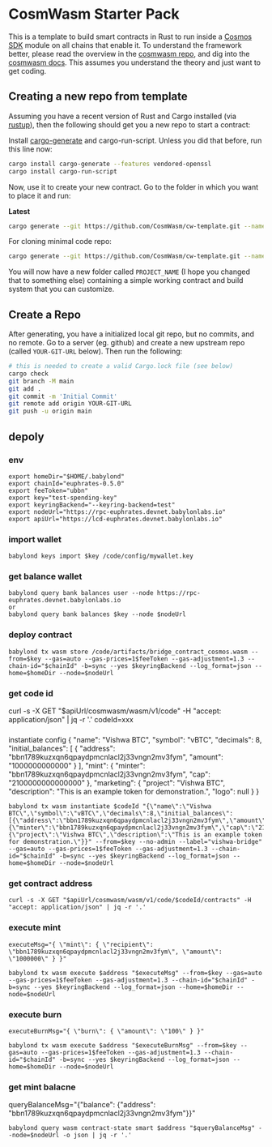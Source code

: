 # CosmWasm Starter Pack

This is a template to build smart contracts in Rust to run inside a
[Cosmos SDK](https://github.com/cosmos/cosmos-sdk) module on all chains that enable it.
To understand the framework better, please read the overview in the
[cosmwasm repo](https://github.com/CosmWasm/cosmwasm/blob/master/README.md),
and dig into the [cosmwasm docs](https://www.cosmwasm.com).
This assumes you understand the theory and just want to get coding.

## Creating a new repo from template

Assuming you have a recent version of Rust and Cargo installed
(via [rustup](https://rustup.rs/)),
then the following should get you a new repo to start a contract:

Install [cargo-generate](https://github.com/ashleygwilliams/cargo-generate) and cargo-run-script.
Unless you did that before, run this line now:

```sh
cargo install cargo-generate --features vendored-openssl
cargo install cargo-run-script
```

Now, use it to create your new contract.
Go to the folder in which you want to place it and run:

**Latest**

```sh
cargo generate --git https://github.com/CosmWasm/cw-template.git --name PROJECT_NAME
```

For cloning minimal code repo:

```sh
cargo generate --git https://github.com/CosmWasm/cw-template.git --name PROJECT_NAME -d minimal=true
```

You will now have a new folder called `PROJECT_NAME` (I hope you changed that to something else)
containing a simple working contract and build system that you can customize.

## Create a Repo

After generating, you have a initialized local git repo, but no commits, and no remote.
Go to a server (eg. github) and create a new upstream repo (called `YOUR-GIT-URL` below).
Then run the following:

```sh
# this is needed to create a valid Cargo.lock file (see below)
cargo check
git branch -M main
git add .
git commit -m 'Initial Commit'
git remote add origin YOUR-GIT-URL
git push -u origin main
```

## depoly

### env
```
export homeDir="$HOME/.babylond"
export chainId="euphrates-0.5.0"
export feeToken="ubbn"
export key="test-spending-key"
export keyringBackend="--keyring-backend=test"
export nodeUrl="https://rpc-euphrates.devnet.babylonlabs.io"
export apiUrl="https://lcd-euphrates.devnet.babylonlabs.io"
```

### import wallet
```
babylond keys import $key /code/config/mywallet.key
```

### get balance wallet
```
babylond query bank balances user --node https://rpc-euphrates.devnet.babylonlabs.io
or
babylond query bank balances $key --node $nodeUrl
```

### deploy contract
```
babylond tx wasm store /code/artifacts/bridge_contract_cosmos.wasm --from=$key --gas=auto --gas-prices=1$feeToken --gas-adjustment=1.3 --chain-id="$chainId" -b=sync --yes $keyringBackend --log_format=json --home=$homeDir --node=$nodeUrl
```
### get code id
curl -s -X GET "$apiUrl/cosmwasm/wasm/v1/code" -H "accept: application/json" | jq -r '.'
codeId=xxx
###
instantiate config
{
  "name": "Vishwa BTC",
  "symbol": "vBTC",
  "decimals": 8,
  "initial_balances": [
    {
      "address": "bbn1789kuzxqn6qpaydpmcnlacl2j33vngn2mv3fym",
      "amount": "1000000000000"
    }
  ],
  "mint": {
    "minter": "bbn1789kuzxqn6qpaydpmcnlacl2j33vngn2mv3fym",
    "cap": "2100000000000000"
  },
  "marketing": {
    "project": "Vishwa BTC",
    "description": "This is an example token for demonstration.",
    "logo": null
  }
}
```
babylond tx wasm instantiate $codeId "{\"name\":\"Vishwa BTC\",\"symbol\":\"vBTC\",\"decimals\":8,\"initial_balances\":[{\"address\":\"bbn1789kuzxqn6qpaydpmcnlacl2j33vngn2mv3fym\",\"amount\":\"100000000000\"}],\"mint\":{\"minter\":\"bbn1789kuzxqn6qpaydpmcnlacl2j33vngn2mv3fym\",\"cap\":\"2100000000000000\"},\"marketing\":{\"project\":\"Vishwa BTC\",\"description\":\"This is an example token for demonstration.\"}}" --from=$key --no-admin --label="vishwa-bridge" --gas=auto --gas-prices=1$feeToken --gas-adjustment=1.3 --chain-id="$chainId" -b=sync --yes $keyringBackend --log_format=json --home=$homeDir --node=$nodeUrl
```

### get contract address
```
curl -s -X GET "$apiUrl/cosmwasm/wasm/v1/code/$codeId/contracts" -H "accept: application/json" | jq -r '.'
```
### execute mint
```
executeMsg="{ \"mint\": { \"recipient\": \"bbn1789kuzxqn6qpaydpmcnlacl2j33vngn2mv3fym\", \"amount\": \"1000000\" } }"

babylond tx wasm execute $address "$executeMsg" --from=$key --gas=auto --gas-prices=1$feeToken --gas-adjustment=1.3 --chain-id="$chainId" -b=sync --yes $keyringBackend --log_format=json --home=$homeDir --node=$nodeUrl
```

### execute burn
```
executeBurnMsg="{ \"burn\": { \"amount\": \"100\" } }"

babylond tx wasm execute $address "$executeBurnMsg" --from=$key --gas=auto --gas-prices=1$feeToken --gas-adjustment=1.3 --chain-id="$chainId" -b=sync --yes $keyringBackend --log_format=json --home=$homeDir --node=$nodeUrl
```

### get mint balacne
queryBalanceMsg="{\"balance\": {\"address\": \"bbn1789kuzxqn6qpaydpmcnlacl2j33vngn2mv3fym\"}}"
```
babylond query wasm contract-state smart $address "$queryBalanceMsg" --node=$nodeUrl -o json | jq -r '.'
```


